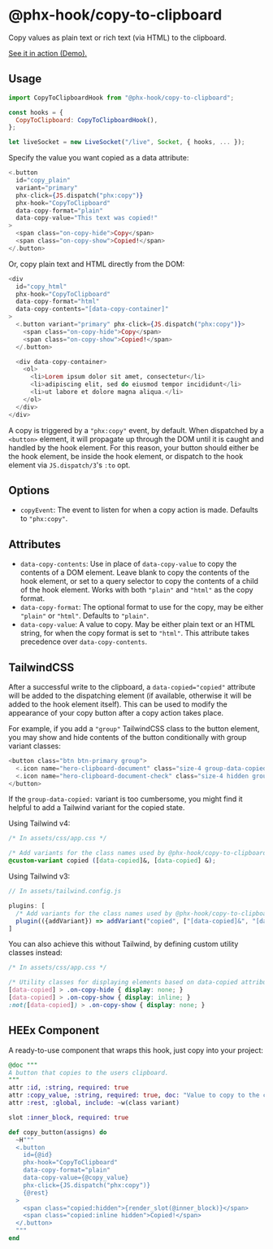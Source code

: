# @phx-hook/copy-to-clipboard

Copy values as plain text or rich text (via HTML) to the clipboard.

[See it in action (Demo).](https://phx-hook.elixir-saas.com/copy-to-clipboard)

## Usage

```js
import CopyToClipboardHook from "@phx-hook/copy-to-clipboard";

const hooks = {
  CopyToClipboard: CopyToClipboardHook(),
};

let liveSocket = new LiveSocket("/live", Socket, { hooks, ... });
```

Specify the value you want copied as a data attribute:

```heex
<.button
  id="copy_plain"
  variant="primary"
  phx-click={JS.dispatch("phx:copy")}
  phx-hook="CopyToClipboard"
  data-copy-format="plain"
  data-copy-value="This text was copied!"
>
  <span class="on-copy-hide">Copy</span>
  <span class="on-copy-show">Copied!</span>
</.button>
```

Or, copy plain text and HTML directly from the DOM:

```heex
<div
  id="copy_html"
  phx-hook="CopyToClipboard"
  data-copy-format="html"
  data-copy-contents="[data-copy-container]"
>
  <.button variant="primary" phx-click={JS.dispatch("phx:copy")}>
    <span class="on-copy-hide">Copy</span>
    <span class="on-copy-show">Copied!</span>
  </.button>

  <div data-copy-container>
    <ol>
      <li>Lorem ipsum dolor sit amet, consectetur</li>
      <li>adipiscing elit, sed do eiusmod tempor incididunt</li>
      <li>ut labore et dolore magna aliqua.</li>
    </ol>
  </div>
</div>
```

A copy is triggered by a `"phx:copy"` event, by default. When dispatched by a `<button>` element, it will propagate up through the DOM until it is caught and handled by the hook element. For this reason, your button should either be the hook element, be inside the hook element, or dispatch to the hook element via `JS.dispatch/3`'s `:to` opt.

## Options

* `copyEvent`: The event to listen for when a copy action is made. Defaults to `"phx:copy"`.

## Attributes

* `data-copy-contents`: Use in place of `data-copy-value` to copy the contents of a DOM element. Leave blank to copy the contents of the hook element, or set to a query selector to copy the contents of a child of the hook element. Works with both `"plain"` and `"html"` as the copy format.
* `data-copy-format`: The optional format to use for the copy, may be either `"plain"` or `"html"`. Defaults to `"plain"`.
* `data-copy-value`: A value to copy. May be either plain text or an HTML string, for when the copy format is set to `"html"`. This attribute takes precedence over `data-copy-contents`.

## TailwindCSS

After a successful write to the clipboard, a `data-copied="copied"` attribute will be added to the dispatching element (if available, otherwise it will be added to the hook element itself). This can be used to modify the appearance of your copy button after a copy action takes place.

For example, if you add a `"group"` TailwindCSS class to the button element, you may show and hide contents of the button conditionally with group variant classes:

```heex
<button class="btn btn-primary group">
  <.icon name="hero-clipboard-document" class="size-4 group-data-copied:hidden" />
  <.icon name="hero-clipboard-document-check" class="size-4 hidden group-data-copied:inline" />
</button>
```

If the `group-data-copied:` variant is too cumbersome, you might find it helpful to add a Tailwind variant for the copied state.

Using Tailwind v4:

```css
/* In assets/css/app.css */

/* Add variants for the class names used by @phx-hook/copy-to-clipboard */
@custom-variant copied ([data-copied]&, [data-copied] &);
```

Using Tailwind v3:

```js
// In assets/tailwind.config.js

plugins: [
  /* Add variants for the class names used by @phx-hook/copy-to-clipboard */
  plugin(({addVariant}) => addVariant("copied", ["[data-copied]&", "[data-copied] &"])),
]
```

You can also achieve this without Tailwind, by defining custom utility classes instead:

```css
/* In assets/css/app.css */

/* Utility classes for displaying elements based on data-copied attribute */
[data-copied] > .on-copy-hide { display: none; }
[data-copied] > .on-copy-show { display: inline; }
:not([data-copied]) > .on-copy-show { display: none; }
```

## HEEx Component

A ready-to-use component that wraps this hook, just copy into your project:

```ex
@doc """
A button that copies to the users clipboard.
"""
attr :id, :string, required: true
attr :copy_value, :string, required: true, doc: "Value to copy to the clipboard"
attr :rest, :global, include: ~w(class variant)

slot :inner_block, required: true

def copy_button(assigns) do
  ~H"""
  <.button
    id={@id}
    phx-hook="CopyToClipboard"
    data-copy-format="plain"
    data-copy-value={@copy_value}
    phx-click={JS.dispatch("phx:copy")}
    {@rest}
  >
    <span class="copied:hidden">{render_slot(@inner_block)}</span>
    <span class="copied:inline hidden">Copied!</span>
  </.button>
  """
end
```
